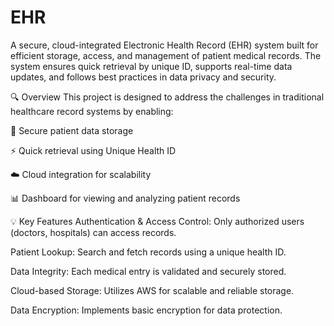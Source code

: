 # EHR

A secure, cloud-integrated Electronic Health Record (EHR) system built for efficient storage, access, and management of patient medical records. The system ensures quick retrieval by unique ID, supports real-time data updates, and follows best practices in data privacy and security.

🔍 Overview
This project is designed to address the challenges in traditional healthcare record systems by enabling:

🔐 Secure patient data storage

⚡ Quick retrieval using Unique Health ID

☁️ Cloud integration for scalability

📊 Dashboard for viewing and analyzing patient records

💡 Key Features
Authentication & Access Control: Only authorized users (doctors, hospitals) can access records.

Patient Lookup: Search and fetch records using a unique health ID.

Data Integrity: Each medical entry is validated and securely stored.

Cloud-based Storage: Utilizes AWS for scalable and reliable storage.

Data Encryption: Implements basic encryption for data protection.
